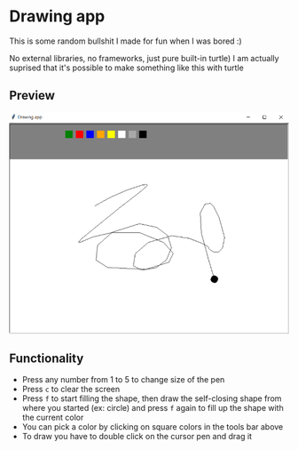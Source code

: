 # Drawing app
This is some random bullshit I made for fun when I was bored :)

No external libraries, no frameworks, just pure built-in turtle)
I am actually suprised that it's possible to make something like this with turtle

## Preview
![preview screenshot](./preview.png)

## Functionality
- Press any number from 1 to 5 to change size of the pen
- Press ```c``` to clear the screen
- Press ```f``` to start filling the shape, then draw the self-closing shape from where you started (ex: circle) and press ```f``` again to fill up the shape with the current color
- You can pick a color by clicking on square colors in the tools bar above
- To draw you have to double click on the cursor pen and drag it